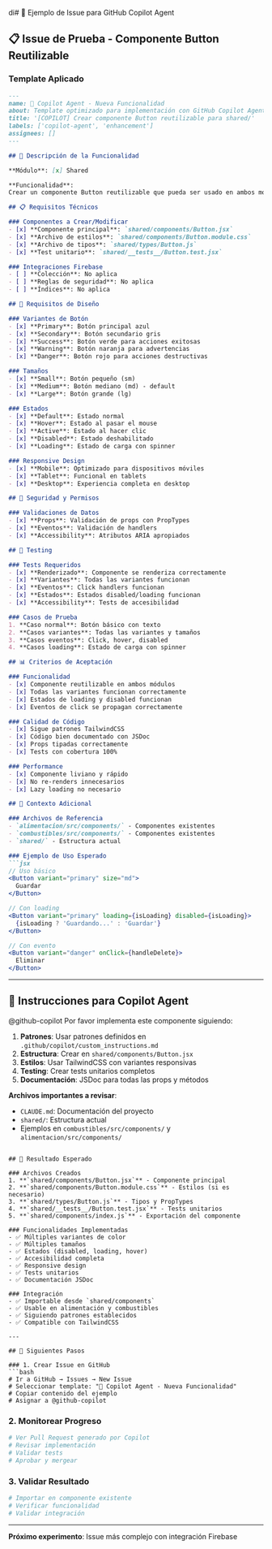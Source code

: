 di# 🧪 Ejemplo de Issue para GitHub Copilot Agent

## 📋 Issue de Prueba - Componente Button Reutilizable

### Template Aplicado
```markdown
---
name: 🤖 Copilot Agent - Nueva Funcionalidad
about: Template optimizado para implementación con GitHub Copilot Agent
title: '[COPILOT] Crear componente Button reutilizable para shared/'
labels: ['copilot-agent', 'enhancement']
assignees: []
---

## 🎯 Descripción de la Funcionalidad

**Módulo**: [x] Shared

**Funcionalidad**: 
Crear un componente Button reutilizable que pueda ser usado en ambos módulos (alimentación y combustibles) con múltiples variantes de estilo y funcionalidad.

## 📋 Requisitos Técnicos

### Componentes a Crear/Modificar
- [x] **Componente principal**: `shared/components/Button.jsx`
- [x] **Archivo de estilos**: `shared/components/Button.module.css`
- [x] **Archivo de tipos**: `shared/types/Button.js`
- [x] **Test unitario**: `shared/__tests__/Button.test.jsx`

### Integraciones Firebase
- [ ] **Colección**: No aplica
- [ ] **Reglas de seguridad**: No aplica
- [ ] **Índices**: No aplica

## 🎨 Requisitos de Diseño

### Variantes de Botón
- [x] **Primary**: Botón principal azul
- [x] **Secondary**: Botón secundario gris
- [x] **Success**: Botón verde para acciones exitosas
- [x] **Warning**: Botón naranja para advertencias
- [x] **Danger**: Botón rojo para acciones destructivas

### Tamaños
- [x] **Small**: Botón pequeño (sm)
- [x] **Medium**: Botón mediano (md) - default
- [x] **Large**: Botón grande (lg)

### Estados
- [x] **Default**: Estado normal
- [x] **Hover**: Estado al pasar el mouse
- [x] **Active**: Estado al hacer clic
- [x] **Disabled**: Estado deshabilitado
- [x] **Loading**: Estado de carga con spinner

### Responsive Design
- [x] **Mobile**: Optimizado para dispositivos móviles
- [x] **Tablet**: Funcional en tablets
- [x] **Desktop**: Experiencia completa en desktop

## 🔐 Seguridad y Permisos

### Validaciones de Datos
- [x] **Props**: Validación de props con PropTypes
- [x] **Eventos**: Validación de handlers
- [x] **Accessibility**: Atributos ARIA apropiados

## 🧪 Testing

### Tests Requeridos
- [x] **Renderizado**: Componente se renderiza correctamente
- [x] **Variantes**: Todas las variantes funcionan
- [x] **Eventos**: Click handlers funcionan
- [x] **Estados**: Estados disabled/loading funcionan
- [x] **Accessibility**: Tests de accesibilidad

### Casos de Prueba
1. **Caso normal**: Botón básico con texto
2. **Casos variantes**: Todas las variantes y tamaños
3. **Casos eventos**: Click, hover, disabled
4. **Casos loading**: Estado de carga con spinner

## 📊 Criterios de Aceptación

### Funcionalidad
- [x] Componente reutilizable en ambos módulos
- [x] Todas las variantes funcionan correctamente
- [x] Estados de loading y disabled funcionan
- [x] Eventos de click se propagan correctamente

### Calidad de Código
- [x] Sigue patrones TailwindCSS
- [x] Código bien documentado con JSDoc
- [x] Props tipadas correctamente
- [x] Tests con cobertura 100%

### Performance
- [x] Componente liviano y rápido
- [x] No re-renders innecesarios
- [x] Lazy loading no necesario

## 🚀 Contexto Adicional

### Archivos de Referencia
- `alimentacion/src/components/` - Componentes existentes
- `combustibles/src/components/` - Componentes existentes
- `shared/` - Estructura actual

### Ejemplo de Uso Esperado
```jsx
// Uso básico
<Button variant="primary" size="md">
  Guardar
</Button>

// Con loading
<Button variant="primary" loading={isLoading} disabled={isLoading}>
  {isLoading ? 'Guardando...' : 'Guardar'}
</Button>

// Con evento
<Button variant="danger" onClick={handleDelete}>
  Eliminar
</Button>
```

---

## 📝 Instrucciones para Copilot Agent

@github-copilot Por favor implementa este componente siguiendo:

1. **Patrones**: Usar patrones definidos en `.github/copilot/custom_instructions.md`
2. **Estructura**: Crear en `shared/components/Button.jsx`
3. **Estilos**: Usar TailwindCSS con variantes responsivas
4. **Testing**: Crear tests unitarios completos
5. **Documentación**: JSDoc para todas las props y métodos

**Archivos importantes a revisar**:
- `CLAUDE.md`: Documentación del proyecto
- `shared/`: Estructura actual
- Ejemplos en `combustibles/src/components/` y `alimentacion/src/components/`
```

## 🎯 Resultado Esperado

### Archivos Creados
1. **`shared/components/Button.jsx`** - Componente principal
2. **`shared/components/Button.module.css`** - Estilos (si es necesario)
3. **`shared/types/Button.js`** - Tipos y PropTypes
4. **`shared/__tests__/Button.test.jsx`** - Tests unitarios
5. **`shared/components/index.js`** - Exportación del componente

### Funcionalidades Implementadas
- ✅ Múltiples variantes de color
- ✅ Múltiples tamaños
- ✅ Estados (disabled, loading, hover)
- ✅ Accesibilidad completa
- ✅ Responsive design
- ✅ Tests unitarios
- ✅ Documentación JSDoc

### Integración
- ✅ Importable desde `shared/components`
- ✅ Usable en alimentación y combustibles
- ✅ Siguiendo patrones establecidos
- ✅ Compatible con TailwindCSS

---

## 🔄 Siguientes Pasos

### 1. Crear Issue en GitHub
```bash
# Ir a GitHub → Issues → New Issue
# Seleccionar template: "🤖 Copilot Agent - Nueva Funcionalidad"
# Copiar contenido del ejemplo
# Asignar a @github-copilot
```

### 2. Monitorear Progreso
```bash
# Ver Pull Request generado por Copilot
# Revisar implementación
# Validar tests
# Aprobar y mergear
```

### 3. Validar Resultado
```bash
# Importar en componente existente
# Verificar funcionalidad
# Validar integración
```

---

**Próximo experimento**: Issue más complejo con integración Firebase